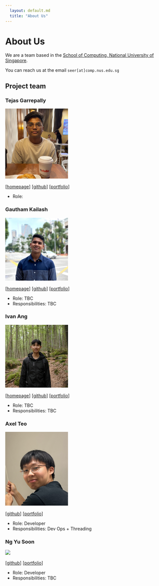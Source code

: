 ```yaml
---
  layout: default.md
  title: "About Us"
---
```


# About Us

We are a team based in the [School of Computing, National University of Singapore](http://www.comp.nus.edu.sg).

You can reach us at the email `seer[at]comp.nus.edu.sg`

## Project team

### Tejas Garrepally

<img src="images/g-tejas.png" width="200px">

[[homepage](http://www.gtejas.com)]
[[github](https://github.com/g-tejas)]
[[portfolio](team/tejasgarrepally.md)]

* Role:

### Gautham Kailash

<img src="images/kailashgautham.png" width="200px">

[[homepage](https://www.kailashgautham.com)]
[[github](http://github.com/kailashgautham)]
[[portfolio](team/kailashgautham.md)]

* Role: TBC
* Responsibilities: TBC

### Ivan Ang

<img src="images/hiivan.png" width="200px">

[[homepage](https://www.ivan-ang.com)]
[[github](https://github.com/hiivan)]
[[portfolio](team/ivan.md)]

* Role: TBC
* Responsibilities: TBC

### Axel Teo

<img src="images/teojunda.png" width="200px">

[[github](http://github.com/teojunda)]
[[portfolio](team/teojunda.md)]

* Role: Developer
* Responsibilities: Dev Ops + Threading

### Ng Yu Soon

<img src="images/yusoonz.png" width="200px">

[[github](http://github.com/yusoonz)]
[[portfolio](team/yusoonz.md)]

* Role: Developer
* Responsibilities: TBC
